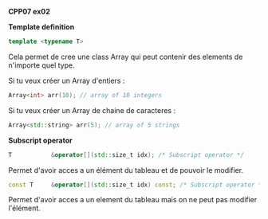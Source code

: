 **CPP07 ex02**

**Template definition**

```cpp
template <typename T> 
```

Cela permet de cree une class Array qui peut contenir des elements de n'importe quel type.

Si tu veux créer un Array d'entiers :

```cpp
Array<int> arr(10); // array of 10 integers
```

Si tu veux créer un Array de chaine de caracteres : 

```cpp
Array<std::string> arr(5); // array of 5 strings
```

**Subscript operator**

```cpp
T			&operator[](std::size_t idx); /* Subscript operator */
```
Permet d'avoir acces a un élément du tableau et de pouvoir le modifier.


```cpp
const T		&operator[](std::size_t idx) const; /* Subscript operator */
```
Permet d'avoir acces a un element du tableau mais on ne peut pas modifier l'élément.
